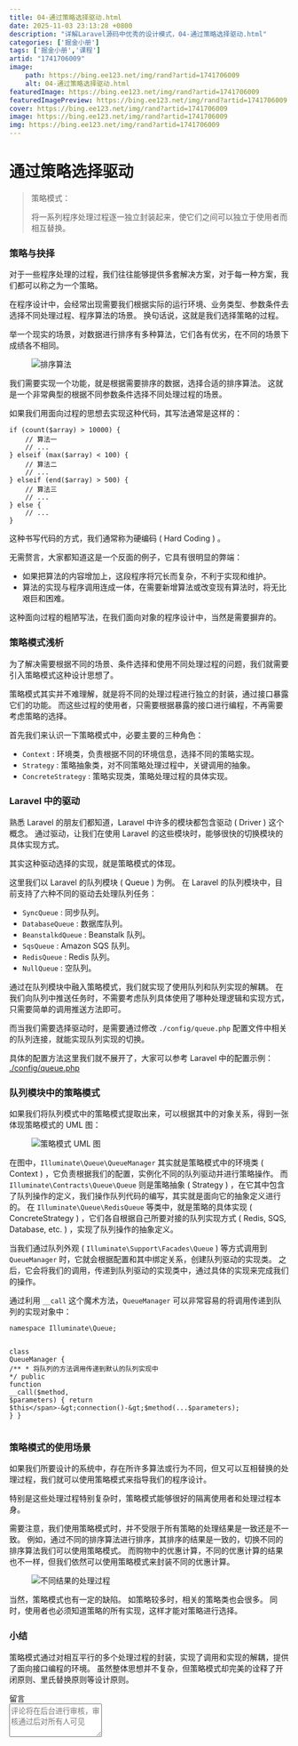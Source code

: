 ```yaml
---
title: 04-通过策略选择驱动.html
date: 2025-11-03 23:13:28 +0800
description: "详解Laravel源码中优秀的设计模式，04-通过策略选择驱动.html"
categories: ['掘金小册']
tags: ['掘金小册','课程']
artid: "1741706009"
image:
    path: https://bing.ee123.net/img/rand?artid=1741706009
    alt: 04-通过策略选择驱动.html
featuredImage: https://bing.ee123.net/img/rand?artid=1741706009
featuredImagePreview: https://bing.ee123.net/img/rand?artid=1741706009
cover: https://bing.ee123.net/img/rand?artid=1741706009
image: https://bing.ee123.net/img/rand?artid=1741706009
img: https://bing.ee123.net/img/rand?artid=1741706009
---
```


<html><head><meta charset="utf-8"><meta http-equiv="X-UA-Compatible" content="IE=edge,chrome=1"><meta name="viewport" content="width=device-width,initial-scale=1,user-scalable=no,viewport-fit=cover"><meta name="google-site-verification" content="cCHsgG9ktuCTgWgYfqCJql8AeR4gAne4DTZqztPoirE"><meta name="apple-itunes-app" content="app-id=987739104"><meta name="baidu-site-verification" content="qiK2a1kcFc"><meta name="360-site-verification" content="4c3c7d57d59f0e1a308462fbc7fd7e51"><meta name="sogou_site_verification" content="c49WUDZczQ"><title data-vue-meta="true">详解 Laravel 源码中优秀的设计模式 - 有明 - 掘金小册</title><link rel="preload" href="https://b-gold-cdn.xitu.io/v3/static/js/manifest.060adf3290877312ec3f.js" as="script"><link rel="preload" href="https://b-gold-cdn.xitu.io/v3/static/js/vendor.e6fd81aa1499049a5bee.js" as="script"><link rel="preload" href="https://b-gold-cdn.xitu.io/v3/static/js/app.a99a1e8180beec940a3f.js" as="script"><link rel="preload" href="https://b-gold-cdn.xitu.io/v3/static/css/app.b796f2cb9b18ed584e56cf5802f4527d.css" as="style"><link rel="apple-touch-icon" sizes="180x180" href="https://b-gold-cdn.xitu.io/favicons/v2/apple-touch-icon.png"><link rel="icon" type="image/png" sizes="32x32" href="https://b-gold-cdn.xitu.io/favicons/v2/favicon-32x32.png"><link rel="icon" type="image/png" sizes="16x16" href="https://b-gold-cdn.xitu.io/favicons/v2/favicon-16x16.png"><link rel="manifest" href="https://b-gold-cdn.xitu.io/favicons/v2/manifest.json"><link rel="mask-icon" href="https://b-gold-cdn.xitu.io/favicons/v2/safari-pinned-tab.svg" color="#5bbad5"><link rel="shortcut icon" href="https://b-gold-cdn.xitu.io/favicons/v2/favicon.ico"><meta name="msapplication-config" content="https://b-gold-cdn.xitu.io/favicons/v2/browserconfig.xml"><meta name="theme-color" content="#ffffff"><link rel="search" title="掘金" href="https://b-gold-cdn.xitu.io/conf/search.xml" type="application/opensearchdescription+xml"><link rel="stylesheet" href="https://b-gold-cdn.xitu.io/ionicons/2.0.1/css/ionicons.min.css"><link rel="stylesheet" href="https://b-gold-cdn.xitu.io/asset/fw-icon/1.0.9/iconfont.css"><link href="https://b-gold-cdn.xitu.io/v3/static/css/app.b796f2cb9b18ed584e56cf5802f4527d.css" rel="stylesheet"><script src="https://www.googletagmanager.com/gtag/js?id=UA-93217128-6"></script><script async="" src="https://hm.baidu.com/hm.js?93bbd335a208870aa1f296bcd6842e5e"></script><script async="" src="//www.google-analytics.com/analytics.js"></script><script type="text/javascript" async="" src="https://assets.growingio.com/vds.js"></script><script type="text/javascript" charset="utf-8" async="" src="https://b-gold-cdn.xitu.io/v3/static/js/8.6975c7d55979d107f394.js"></script><meta data-vmid="keywords" name="keywords" content="掘金,稀土,Vue.js,微信小程序,Kotlin,RxJava,React Native,Wireshark,敏捷开发,Bootstrap,OKHttp,正则表达式,WebGL,Webpack,Docker,MVVM" data-vue-meta="true"><meta data-vmid="description" name="description" content="掘金是一个帮助开发者成长的社区，是给开发者用的 Hacker News，给设计师用的 Designer News，和给产品经理用的 Medium。掘金的技术文章由稀土上聚集的技术大牛和极客共同编辑为你筛选出最优质的干货，其中包括：Android、iOS、前端、后端等方面的内容。用户每天都可以在这里找到技术世界的头条内容。与此同时，掘金内还有沸点、掘金翻译计划、线下活动、专栏文章等内容。即使你是 GitHub、StackOverflow、开源中国的用户，我们相信你也可以在这里有所收获。" data-vue-meta="true"></head><body><div data-v-41acfafa="" data-v-decff8c4="" class="section-content"><div data-v-41acfafa="" class="section-page book-section-view"><div data-v-41acfafa="" class="entry-content article-content"><h1 class="heading" data-id="heading-0">通过策略选择驱动</h1>
<blockquote>
<p>策略模式：</p>
<p>将一系列程序处理过程逐一独立封装起来，使它们之间可以独立于使用者而相互替换。</p>
</blockquote>
<h3 class="heading" data-id="heading-1">策略与抉择</h3>
<p>对于一些程序处理的过程，我们往往能够提供多套解决方案，对于每一种方案，我们都可以称之为一个策略。</p>
<p>在程序设计中，会经常出现需要我们根据实际的运行环境、业务类型、参数条件去选择不同处理过程、程序算法的场景。
换句话说，这就是我们选择策略的过程。</p>
<p>举一个现实的场景，对数据进行排序有多种算法，它们各有优劣，在不同的场景下成绩各不相同。</p>
<p></p><figure><img alt="排序算法" class="lazyload inited loaded" data-src="https://user-gold-cdn.xitu.io/2017/12/21/1607928130664dca?imageView2/0/w/1280/h/960/format/webp/ignore-error/1" data-width="679" data-height="242" src="https://user-gold-cdn.xitu.io/2017/12/21/1607928130664dca?imageView2/0/w/1280/h/960/format/webp/ignore-error/1"><figcaption></figcaption></figure><p></p>
<p>我们需要实现一个功能，就是根据需要排序的数据，选择合适的排序算法。
这就是一个非常典型的根据不同参数条件选择不同处理过程的场景。</p>
<p>如果我们用面向过程的思想去实现这种代码，其写法通常是这样的：</p>
<pre><code class="hljs php" lang="php"><span class="hljs-keyword">if</span> (count($array) &gt; <span class="hljs-number">10000</span>) {
    <span class="hljs-comment">// 算法一</span>
    <span class="hljs-comment">// ...</span>
} <span class="hljs-keyword">elseif</span> (max($array) &lt; <span class="hljs-number">100</span>) {
    <span class="hljs-comment">// 算法二</span>
    <span class="hljs-comment">// ...</span>
} <span class="hljs-keyword">elseif</span> (end($array) &gt; <span class="hljs-number">500</span>) {
    <span class="hljs-comment">// 算法三</span>
    <span class="hljs-comment">// ...</span>
} <span class="hljs-keyword">else</span> {
    <span class="hljs-comment">// ...</span>
}
</code></pre><p>这种书写代码的方式，我们通常称为硬编码 ( Hard Coding ) 。</p>
<p>无需赘言，大家都知道这是一个反面的例子，它具有很明显的弊端：</p>
<ul>
<li>如果把算法的内容增加上，这段程序将冗长而复杂，不利于实现和维护。</li>
<li>算法的实现与程序调用连成一体，在需要新增算法或改变现有算法时，将无比艰巨和困难。</li>
</ul>
<p>这种面向过程的粗陋写法，在我们面向对象的程序设计中，当然是需要摒弃的。</p>
<h3 class="heading" data-id="heading-2">策略模式浅析</h3>
<p>为了解决需要根据不同的场景、条件选择和使用不同处理过程的问题，我们就需要引入策略模式这种设计思想了。</p>
<p>策略模式其实并不难理解，就是将不同的处理过程进行独立的封装，通过接口暴露它们的功能。
而这些过程的使用者，只需要根据暴露的接口进行编程，不再需要考虑策略的选择。</p>
<p>首先我们来认识一下策略模式中，必要主要的三种角色：</p>
<ul>
<li><code>Context</code> : 环境类，负责根据不同的环境信息，选择不同的策略实现。</li>
<li><code>Strategy</code> : 策略抽象类，对不同策略处理过程中，关键调用的抽象。</li>
<li><code>ConcreteStrategy</code> : 策略实现类，策略处理过程的具体实现。</li>
</ul>
<h3 class="heading" data-id="heading-3">Laravel 中的驱动</h3>
<p>熟悉 Laravel 的朋友们都知道，Laravel 中许多的模块都包含驱动 ( Driver ) 这个概念。
通过驱动，让我们在使用 Laravel 的这些模块时，能够很快的切换模块的具体实现方式。</p>
<p>其实这种驱动选择的实现，就是策略模式的体现。</p>
<p>这里我们以 Laravel 的队列模块 ( Queue ) 为例。
在 Laravel 的队列模块中，目前支持了六种不同的驱动去处理队列任务：</p>
<ul>
<li><code>SyncQueue</code> : 同步队列。</li>
<li><code>DatabaseQueue</code> : 数据库队列。</li>
<li><code>BeanstalkdQueue</code> : Beanstalk 队列。</li>
<li><code>SqsQueue</code> : Amazon SQS 队列。</li>
<li><code>RedisQueue</code> : Redis 队列。</li>
<li><code>NullQueue</code> : 空队列。</li>
</ul>
<p>通过在队列模块中融入策略模式，我们就实现了使用队列和队列实现的解耦。
在我们向队列中推送任务时，不需要考虑队列具体使用了哪种处理逻辑和实现方式，只需要简单的调用推送方法即可。</p>
<p>而当我们需要选择驱动时，是需要通过修改 <code>./config/queue.php</code> 配置文件中相关的队列连接，就能实现队列实现的切换。</p>
<p>具体的配置方法这里我们就不展开了，大家可以参考 Laravel 中的配置示例：
<a target="_blank" href="https://link.juejin.im?target=https%3A%2F%2Fgithub.com%2Flaravel%2Flaravel%2Fblob%2Fmaster%2Fconfig%2Fqueue.php" rel="nofollow noopener noreferrer">./config/queue.php</a></p>
<h3 class="heading" data-id="heading-4">队列模块中的策略模式</h3>
<p>如果我们将队列模式中的策略模式提取出来，可以根据其中的对象关系，得到一张体现策略模式的 UML 图：</p>
<p></p><figure><img alt="策略模式 UML 图" class="lazyload inited" data-src="https://user-gold-cdn.xitu.io/2017/12/21/1607927eba9073b6?imageView2/0/w/1280/h/960/format/webp/ignore-error/1" data-width="1280" data-height="476" src="https://user-gold-cdn.xitu.io/2017/12/21/1607927eba9073b6?imageView2/0/w/1280/h/960/format/webp/ignore-error/1"><figcaption></figcaption></figure><p></p>
<p>在图中，<code>Illuminate\Queue\QueueManager</code> 其实就是策略模式中的环境类 ( Context ) ，它负责根据我们的配置，实例化不同的队列驱动并进行策略操作。
而 <code>Illuminate\Contracts\Queue\Queue</code> 则是策略抽象 ( Strategy ) ，在它其中包含了队列操作的定义，我们操作队列代码的编写，其实就是面向它的抽象定义进行的。
在 <code>Illuminate\Queue\RedisQueue</code> 等类中，就是策略的具体实现 ( ConcreteStrategy ) ，它们各自根据自己所要对接的队列实现方式 ( Redis, SQS, Database, etc. ) ，实现了队列操作的抽象定义。</p>
<p>当我们通过队列外观 ( <code>Illuminate\Support\Facades\Queue</code> ) 等方式调用到 <code>QueueManager</code> 时，它就会根据配置和其中绑定关系，创建队列驱动的实现类。
之后，它会将我们的调用，传递到队列驱动的实现类中，通过具体的实现来完成我们的操作。</p>
<p>通过利用 <code>__call</code> 这个魔术方法，<code>QueueManager</code> 可以非常容易的将调用传递到队列的实现对象中：</p>
<pre><code class="hljs php" lang="php"><span class="hljs-keyword">namespace</span> <span class="hljs-title">Illuminate</span>\<span class="hljs-title">Queue</span>;

<span class="hljs-class"><span class="hljs-keyword">class</span> <span class="hljs-title">QueueManager</span>
</span>{
    <span class="hljs-comment">/**
     * 将队列的方法调用传递到默认的队列实现中
     */</span>
    <span class="hljs-keyword">public</span> <span class="hljs-function"><span class="hljs-keyword">function</span> <span class="hljs-title">__call</span><span class="hljs-params">($method, $parameters)</span>
    </span>{
        <span class="hljs-keyword">return</span> <span class="hljs-keyword">$this</span>-&gt;connection()-&gt;$method(...$parameters);
    }
}
</code></pre><h3 class="heading" data-id="heading-5">策略模式的使用场景</h3>
<p>如果我们所要设计的系统中，存在所许多算法或行为不同，但又可以互相替换的处理过程，我们就可以使用策略模式来指导我们的程序设计。</p>
<p>特别是这些处理过程特别复杂时，策略模式能够很好的隔离使用者和处理过程本身。</p>
<p>需要注意，我们使用策略模式时，并不受限于所有策略的处理结果是一致还是不一致。
例如，通过不同的排序算法进行排序，其排序的结果是一致的，切换不同的排序算法我们可以使用策略模式。
而购物中的优惠计算，不同的优惠计算的结果也不一样，但我们依然可以使用策略模式来封装不同的优惠计算。</p>
<p></p><figure><img alt="不同结果的处理过程" class="lazyload inited" data-src="https://user-gold-cdn.xitu.io/2017/12/21/160792b43215c6ab?imageView2/0/w/1280/h/960/format/webp/ignore-error/1" data-width="568" data-height="363" src="https://user-gold-cdn.xitu.io/2017/12/21/160792b43215c6ab?imageView2/0/w/1280/h/960/format/webp/ignore-error/1"><figcaption></figcaption></figure><p></p>
<p>当然，策略模式也有一定的缺陷。
如策略较多时，相关的策略类也会很多。
同时，使用者也必须知道策略的所有实现，这样才能对策略进行选择。</p>
<h3 class="heading" data-id="heading-6">小结</h3>
<p>策略模式通过对相互平行的多个处理过程的封装，实现了调用和实现的解耦，提供了面向接口编程的环境。
虽然整体思想并不复杂，但策略模式却完美的诠释了开闭原则、里氏替换原则等设计原则。</p>
</div><section data-v-41acfafa="" class="book-comments"><div data-v-41acfafa="" class="box-title">留言</div><div data-v-41acfafa="" class="comment-box"><div data-v-efcd2e56="" data-v-41acfafa="" class="comment-form comment-form" id="comment"><div data-v-b2db8566="" data-v-1b9df826="" data-v-efcd2e56="" data-src="https://avatars0.githubusercontent.com/u/8953279?v=4" class="lazy avatar avatar" title="" style="background-image: none;"></div><textarea data-v-efcd2e56="" placeholder="评论将在后台进行审核，审核通过后对所有人可见" class="content-input" style="overflow: hidden; overflow-wrap: break-word; height: 60px;"></textarea><div data-v-efcd2e56="" class="action-box" style="display: none;"><div data-v-54e3f196="" data-v-efcd2e56="" class="image-uploader image-uploader" style="display: none;"><input data-v-54e3f196="" type="file" class="input"><button data-v-54e3f196="" class="upload-btn"><i data-v-54e3f196="" class="icon ion-image"></i><span data-v-54e3f196="">上传图片</span></button></div><div data-v-efcd2e56="" class="submit-box"><span data-v-efcd2e56="" class="submit-text">Ctrl or ⌘ + Enter</span><button data-v-efcd2e56="" class="submit-btn">评论</button></div></div><!----></div></div><ul data-v-51163f89="" data-v-41acfafa="" st:block="commentList" class="comment-list comment-list"><!----></ul></section></div></div><!----><!----></body></html>